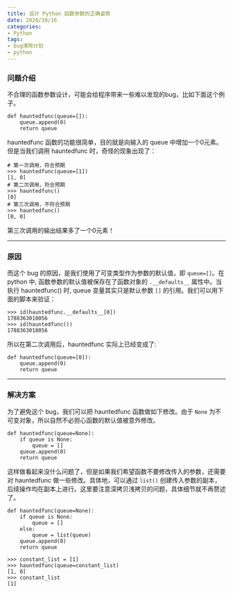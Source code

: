 ```yaml
---
title: 设计 Python 函数参数的正确姿势
date: 2020/10/16
categories: 
- Python
tags:
- bug清除计划 
- python
---
```


   

### 问题介绍


不合理的函数参数设计，可能会给程序带来一些难以发现的bug，比如下面这个例子。

```
def hauntedfunc(queue=[]):
    queue.append(0)
    return queue
```

hauntedfunc 函数的功能很简单，目的就是向输入的 queue 中增加一个0元素。但是当我们调用 hauntedfunc 时，奇怪的现象出现了：

```
# 第一次调用，符合预期
>>> hauntedfunc(queue=[1])
[1, 0]
# 第二次调用，符合预期
>>> hauntedfunc()
[0]
# 第三次调用，不符合预期
>>> hauntedfunc()
[0, 0]
```
第三次调用的输出结果多了一个0元素！

---
### 原因

而这个 bug 的原因，是我们使用了可变类型作为参数的默认值，即 `queue=[]`。在 python 中, 函数参数的默认值被保存在了函数对象的 `.__defaults__` 属性中。当执行 hauntedfunc() 时, queue 变量其实只是默认参数 `[]` 的引用。我们可以用下面的脚本来验证：

```
>>> id(hauntedfunc.__defaults__[0])
1788363018056
>>> id(hauntedfunc())
1788363018056
```

所以在第二次调用后，hauntedfunc 实际上已经变成了:

```
def hauntedfunc(queue=[0]):
    queue.append(0)
    return queue
```

---
### 解决方案
为了避免这个 bug，我们可以把 hauntedfunc 函数做如下修改。由于 `None` 为不可变对象，所以自然不必担心函数的默认值被意外修改。

```
def hauntedfunc(queue=None):
    if queue is None:
        queue = []
    queue.append(0)
    return queue
```

这样做看起来没什么问题了，但是如果我们希望函数不要修改传入的参数，还需要对 hauntedfunc 做一些修改。具体地，可以通过 `list()` 创建传入参数的副本，后续操作均在副本上进行。这里要注意深拷贝浅拷贝的问题，具体细节就不再赘述了。

```
def hauntedfunc(queue=None):
    if queue is None:
        queue = []
    else:
        queue = list(queue)
    queue.append(0)
    return queue
```
```
>>> constant_list = [1]
>>> hauntedfunc(queue=constant_list)
[1, 0]
>>> constant_list
[1]
```

